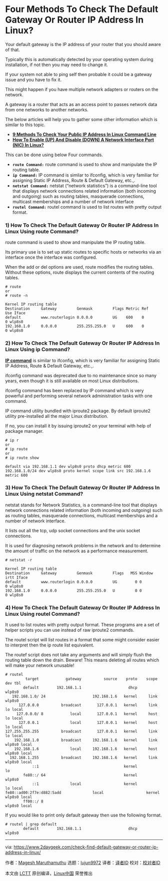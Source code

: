 [#]: collector: (lujun9972)
[#]: translator: ( )
[#]: reviewer: ( )
[#]: publisher: ( )
[#]: url: ( )
[#]: subject: (Four Methods To Check The Default Gateway Or Router IP Address In Linux?)
[#]: via: (https://www.2daygeek.com/check-find-default-gateway-or-router-ip-address-in-linux/)
[#]: author: (Magesh Maruthamuthu https://www.2daygeek.com/author/magesh/)

Four Methods To Check The Default Gateway Or Router IP Address In Linux?
======

Your default gateway is the IP address of your router that you should aware of that.

Typically this is automatically detected by your operating system during installation, if not then you may need to change it.

If your system not able to ping self then probable it could be a gateway issue and you have to fix it.

This might happen if you have multiple network adapters or routers on the network.

A gateway is a router that acts as an access point to passes network data from one networks to another networks.

The below articles will help you to gather some other information which is similar to this topic.

  * **[9 Methods To Check Your Public IP Address In Linux Command Line][1]**
  * **[How To Enable (UP) And Disable (DOWN) A Network Interface Port (NIC) In Linux?][2]**



This can be done using below Four commands.

  * **`route Command:`** route command is used to show and manipulate the IP routing table.
  * **`ip Command:`** IP command is similar to ifconfig, which is very familiar for assigning Static IP Address, Route  & Default Gateway, etc.,.
  * **`netstat Command:`** netstat (“network statistics”) is a command-line tool that displays network connections related information (both incoming and outgoing) such as routing tables, masquerade connections, multicast memberships and a number of network interface
  * **`routel Command:`** routel command is used to list routes with pretty output format.



### 1) How To Check The Default Gateway Or Router IP Address In Linux Using route Command?

route command is used to show and manipulate the IP routing table.

Its primary use is to set up static routes to specific hosts or networks via an interface once the interface was configured.

When the add or del options are used, route modifies the routing tables. Without these options, route displays the current contents of the routing tables.

```
# route
or
# route -n

Kernel IP routing table
Destination     Gateway         Genmask         Flags Metric Ref    Use Iface
default         www.routerlogin 0.0.0.0         UG    600    0        0 wlp8s0
192.168.1.0     0.0.0.0         255.255.255.0   U     600    0        0 wlp8s0
```

### 2) How To Check The Default Gateway Or Router IP Address In Linux Using ip Command?

**[IP command][3]** is similar to ifconfig, which is very familiar for assigning Static IP Address, Route  & Default Gateway, etc.,.

ifconfig command was deprecated due to no maintenance since so many years, even though it is still available on most Linux distributions.

ifconfig command has been replaced by IP command which is very powerful and performing several network administration tasks with one command.

IP command utility bundled with iproute2 package. By default iproute2 utility pre-installed all the major Linux distribution.

If no, you can install it by issuing iproute2 on your terminal with help of package manager.

```
# ip r
or
# ip route
or
# ip route show

default via 192.168.1.1 dev wlp8s0 proto dhcp metric 600
192.168.1.0/24 dev wlp8s0 proto kernel scope link src 192.168.1.6 metric 600
```

### 3) How To Check The Default Gateway Or Router IP Address In Linux Using netstat Command?

netstat stands for Network Statistics, is a command-line tool that displays network connections related information (both incoming and outgoing) such as routing tables, masquerade connections, multicast memberships and a number of network interface.

It lists out all the tcp, udp socket connections and the unix socket connections.

It is used for diagnosing network problems in the network and to determine the amount of traffic on the network as a performance measurement.

```
# netstat -r

Kernel IP routing table
Destination     Gateway         Genmask         Flags   MSS Window  irtt Iface
default         www.routerlogin 0.0.0.0         UG        0 0          0 wlp8s0
192.168.1.0     0.0.0.0         255.255.255.0   U         0 0          0 wlp8s0
```

### 4) How To Check The Default Gateway Or Router IP Address In Linux Using routel Command?

It used to list routes with pretty output format. These programs are a set of helper scripts you can use instead of raw iproute2 commands.

The routel script will list routes in a format that some might consider easier to interpret then the ip route list equivalent.

The routef script does not take any arguments and will simply flush the routing table down the drain. Beware! This means deleting all routes which will make your network unusable!

```
# routel
         target            gateway          source    proto    scope    dev tbl
        default        192.168.1.1                     dhcp          wlp8s0
   192.168.1.0/ 24                     192.168.1.6   kernel     link wlp8s0
      127.0.0.0          broadcast       127.0.0.1   kernel     link     lo local
     127.0.0.0/ 8            local       127.0.0.1   kernel     host     lo local
      127.0.0.1              local       127.0.0.1   kernel     host     lo local
127.255.255.255          broadcast       127.0.0.1   kernel     link     lo local
    192.168.1.0          broadcast     192.168.1.6   kernel     link wlp8s0 local
    192.168.1.6              local     192.168.1.6   kernel     host wlp8s0 local
  192.168.1.255          broadcast     192.168.1.6   kernel     link wlp8s0 local
            ::1                                      kernel              lo
        fe80::/ 64                                   kernel          wlp8s0
            ::1              local                   kernel              lo local
fe80::ad00:2f7e:d882:5add              local                   kernel          wlp8s0 local
        ff00::/ 8                                                    wlp8s0 local
```

If you would like to print only default gateway then use the following format.

```
# routel | grep default
        default        192.168.1.1                     dhcp          wlp8s0
```

--------------------------------------------------------------------------------

via: https://www.2daygeek.com/check-find-default-gateway-or-router-ip-address-in-linux/

作者：[Magesh Maruthamuthu][a]
选题：[lujun9972][b]
译者：[译者ID](https://github.com/译者ID)
校对：[校对者ID](https://github.com/校对者ID)

本文由 [LCTT](https://github.com/LCTT/TranslateProject) 原创编译，[Linux中国](https://linux.cn/) 荣誉推出

[a]: https://www.2daygeek.com/author/magesh/
[b]: https://github.com/lujun9972
[1]: https://www.2daygeek.com/check-find-server-public-ip-address-linux/
[2]: https://www.2daygeek.com/enable-disable-up-down-nic-network-interface-port-linux-using-ifconfig-ifdown-ifup-ip-nmcli-nmtui/
[3]: https://www.2daygeek.com/ip-command-configure-network-interface-usage-linux/
